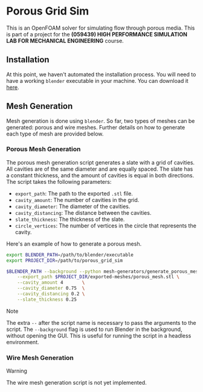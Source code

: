 # Porous Grid Sim

This is an OpenFOAM solver for simulating flow through porous media. This is
part of a project for the **(059439) HIGH PERFORMANCE SIMULATION LAB FOR
MECHANICAL ENGINEERING** course.

## Installation

At this point, we haven't automated the installation process. You will need to
have a working `blender` executable in your machine. You can download it
[here](https://www.blender.org/download/).


## Mesh Generation

Mesh generation is done using `blender`. So far, two types of meshes can be
generated: porous and wire meshes. Further details on how to generate each type
of mesh are provided below.

### Porous Mesh Generation

The porous mesh generation script generates a slate with a grid of cavities. All
cavities are of the same diameter and are equally spaced. The slate has a
constant thickness, and the amount of cavities is equal in both directions.
The script takes the following parameters:

- `export_path`: The path to the exported `.stl` file.
- `cavity_amount`: The number of cavities in the grid.
- `cavity_diameter`: The diameter of the cavities.
- `cavity_distancing`: The distance between the cavities.
- `slate_thickness`: The thickness of the slate.
- `circle_vertices`: The number of vertices in the circle that represents the
  cavity.

Here's an example of how to generate a porous mesh.

```bash
export BLENDER_PATH=/path/to/blender/executable
export PROJECT_DIR=/path/to/porous_grid_sim

$BLENDER_PATH --background --python mesh-generators/generate_porous_mesh.py -- \
    --export_path $PROJECT_DIR/exported-meshes/porous_mesh.stl \
    --cavity_amount 4       \
    --cavity_diameter 0.75  \
    --cavity_distancing 0.2 \
    --slate_thickness 0.25
```

> [!NOTE]
> The extra `--` after the script name is necessary to pass the arguments to
> the script. The `--background` flag is used to run Blender in the background,
> without opening the GUI. This is useful for running the script in a headless
> environment.

### Wire Mesh Generation

> [!WARNING]
> The wire mesh generation script is not yet implemented.